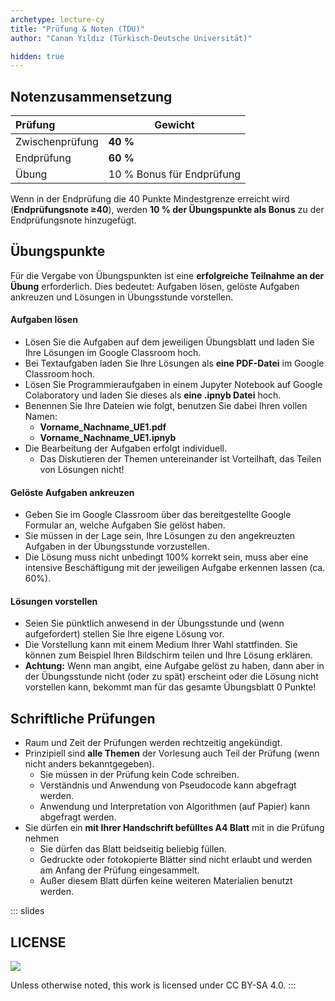 ```yaml
---
archetype: lecture-cy
title: "Prüfung & Noten (TDU)"
author: "Canan Yıldız (Türkisch-Deutsche Universität)"

hidden: true
---
```



## Notenzusammensetzung

| Prüfung         | Gewicht                          |
|:----------------|----------------------------------|
| Zwischenprüfung | **40 %**                         |
| Endprüfung      | **60 %**                         |
| Übung           | 10 % Bonus für Endprüfung        |


Wenn in der Endprüfung die 40 Punkte Mindestgrenze erreicht wird (**Endprüfungsnote ≥40**),
werden **10 % der Übungspunkte als Bonus** zu der Endprüfungsnote hinzugefügt.

## Übungspunkte

Für die Vergabe von Übungspunkten ist eine **erfolgreiche Teilnahme an der Übung** erforderlich. Dies bedeutet: Aufgaben lösen, gelöste Aufgaben ankreuzen und Lösungen in Übungsstunde vorstellen.

#### Aufgaben lösen
*   Lösen Sie die Aufgaben auf dem jeweiligen Übungsblatt und laden Sie Ihre Lösungen im Google Classroom hoch.
*   Bei Textaufgaben laden Sie Ihre Lösungen als **eine PDF-Datei** im Google Classroom hoch.
*   Lösen Sie Programmieraufgaben in einem Jupyter Notebook auf Google Colaboratory und laden Sie dieses als **eine .ipnyb Datei** hoch.
*   Benennen Sie Ihre Dateien wie folgt, benutzen Sie dabei Ihren vollen Namen:
    *   **Vorname_Nachname_UE1.pdf**
    *   **Vorname_Nachname_UE1.ipnyb**
*   Die Bearbeitung der Aufgaben erfolgt individuell.  
    *   Das Diskutieren der Themen untereinander ist Vorteilhaft, das Teilen von Lösungen nicht!

#### Gelöste Aufgaben ankreuzen
*   Geben Sie im Google Classroom über das bereitgestellte Google Formular an, welche Aufgaben Sie gelöst haben.
*   Sie müssen in der Lage sein, Ihre Lösungen zu den angekreuzten Aufgaben in der Übungsstunde vorzustellen.
*   Die Lösung muss nicht unbedingt 100% korrekt sein, muss aber eine intensive Beschäftigung mit der jeweiligen Aufgabe erkennen lassen (ca. 60%).

#### Lösungen vorstellen
*   Seien Sie pünktlich anwesend in der Übungsstunde und (wenn aufgefordert) stellen Sie Ihre eigene Lösung vor.
*   Die Vorstellung kann mit einem Medium Ihrer Wahl stattfinden. Sie können zum Beispiel Ihren Bildschirm teilen und Ihre Lösung erklären.
*   **Achtung:** Wenn man angibt, eine Aufgabe gelöst zu haben, dann aber in der Übungsstunde nicht (oder zu spät)
erscheint oder die Lösung nicht vorstellen kann, bekommt man für das gesamte Übungsblatt 0 Punkte!

## Schriftliche Prüfungen
*   Raum und Zeit der Prüfungen werden rechtzeitig angekündigt.
*   Prinzipiell sind **alle Themen** der Vorlesung auch Teil der Prüfung (wenn nicht anders bekanntgegeben).
    *   Sie müssen in der Prüfung kein Code schreiben.
    *   Verständnis und Anwendung von Pseudocode kann abgefragt werden.
    *   Anwendung und Interpretation von Algorithmen (auf Papier) kann abgefragt werden.
*   Sie dürfen ein **mit Ihrer Handschrift befülltes A4 Blatt** mit in die Prüfung nehmen
    *   Sie dürfen das Blatt beidseitig beliebig füllen.
    *   Gedruckte oder fotokopierte Blätter sind nicht erlaubt und werden am Anfang der Prüfung eingesammelt.
    *   Außer diesem Blatt dürfen keine weiteren Materialien benutzt werden.



<!-- DO NOT REMOVE - THIS IS A LAST SLIDE TO INDICATE THE LICENSE AND POSSIBLE EXCEPTIONS (IMAGES, ...). -->
::: slides
## LICENSE
![](https://licensebuttons.net/l/by-sa/4.0/88x31.png)

Unless otherwise noted, this work is licensed under CC BY-SA 4.0.
:::
